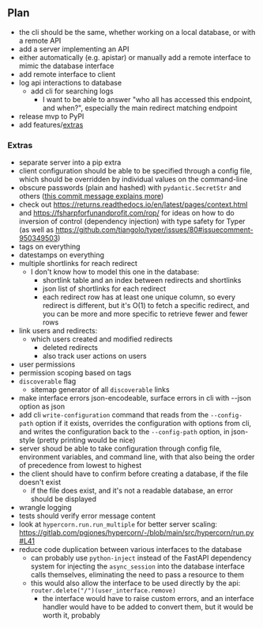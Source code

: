 ## Plan

- the cli should be the same, whether working on a local database, or with a remote API
- add a server implementing an API
- either automatically (e.g. apistar) or manually add a remote interface to
  mimic the database interface
- add remote interface to client
- log api interactions to database
  - add cli for searching logs
    - I want to be able to answer "who all has accessed this endpoint, and
      when?", especially the main redirect matching endpoint
- release mvp to PyPI
- add features/[extras](#extras)


### Extras
- separate server into a pip extra
- client configuration should be able to be specified through a config file,
  which should be overridden by individual values on the command-line
- obscure passwords (plain and hashed) with `pydantic.SecretStr` and others
  ([this commit message explains
  more](https://github.com/mawillcockson/mw_url_shortener/commit/6a492a1c090f082f399aa851537bd0a402355be5))
- check out <https://returns.readthedocs.io/en/latest/pages/context.html> and
  <https://fsharpforfunandprofit.com/rop/> for ideas on how to do inversion of
  control (dependency injection) with type safety for Typer (as well as
  <https://github.com/tiangolo/typer/issues/80#issuecomment-950349503>)
- tags on everything
- datestamps on everything
- multiple shortlinks for reach redirect
  - I don't know how to model this one in the database:
    - shortlink table and an index between redirects and shortlinks
    - json list of shortlinks for each redirect
    - each redirect row has at least one unique column, so every redirect is
      different, but it's O(1) to fetch a specific redirect, and you can be
      more and more specific to retrieve fewer and fewer rows
- link users and redirects:
  - which users created and modified redirects
    - deleted redirects
    - also track user actions on users
- user permissions
- permission scoping based on tags
- `discoverable` flag
  - sitemap generator of all `discoverable` links
- make interface errors json-encodeable, surface errors in cli with --json option as json
- add cli `write-configuration` command that reads from the `--config-path`
  option if it exists, overrides the configuration with options from cli, and
  writes the configuration back to the `--config-path` option, in json-style
  (pretty printing would be nice)
- server shoud be able to take configuration through config file, environment
  variables, and command line, with that also being the order of precedence
  from lowest to highest
- the client should have to confirm before creating a database, if the file doesn't exist
  - if the file does exist, and it's not a readable database, an error should be displayed
- wrangle logging
- tests should verify error message content
- look at `hypercorn.run.run_multiple` for better server scaling:
  <https://gitlab.com/pgjones/hypercorn/-/blob/main/src/hypercorn/run.py#L41>
- reduce code duplication between various interfaces to the database
  - can probably use `python-inject` instead of the FastAPI dependency system
    for injecting the `async_session` into the database interface calls
    themselves, eliminating the need to pass a resource to them
  - this would also allow the interface to be used directly by the api:
    `router.delete("/")(user_interface.remove)`
    - the interface would have to raise custom errors, and an interface handler
      would have to be added to convert them, but it would be worth it,
      probably
